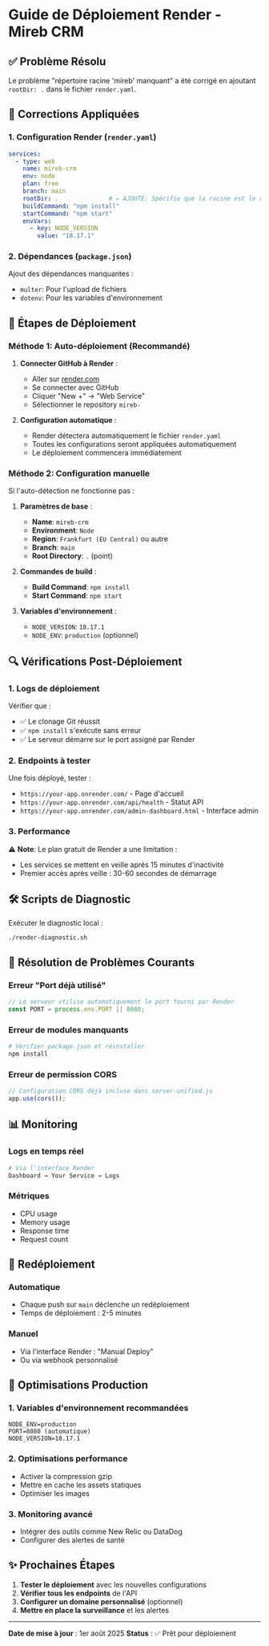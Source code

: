 # Guide de Déploiement Render - Mireb CRM

## ✅ Problème Résolu

Le problème "répertoire racine 'mireb' manquant" a été corrigé en ajoutant `rootDir: .` dans le fichier `render.yaml`.

## 🔧 Corrections Appliquées

### 1. Configuration Render (`render.yaml`)
```yaml
services:
  - type: web
    name: mireb-crm
    env: node
    plan: free
    branch: main
    rootDir: .              # ← AJOUTÉ: Spécifie que la racine est le répertoire actuel
    buildCommand: "npm install"
    startCommand: "npm start"
    envVars:
      - key: NODE_VERSION
        value: "18.17.1"
```

### 2. Dépendances (`package.json`)
Ajout des dépendances manquantes :
- `multer`: Pour l'upload de fichiers
- `dotenv`: Pour les variables d'environnement

## 🚀 Étapes de Déploiement

### Méthode 1: Auto-déploiement (Recommandé)
1. **Connecter GitHub à Render** :
   - Aller sur [render.com](https://render.com)
   - Se connecter avec GitHub
   - Cliquer "New +" → "Web Service"
   - Sélectionner le repository `mireb-`

2. **Configuration automatique** :
   - Render détectera automatiquement le fichier `render.yaml`
   - Toutes les configurations seront appliquées automatiquement
   - Le déploiement commencera immédiatement

### Méthode 2: Configuration manuelle
Si l'auto-détection ne fonctionne pas :

1. **Paramètres de base** :
   - **Name**: `mireb-crm`
   - **Environment**: `Node`
   - **Region**: `Frankfurt (EU Central)` ou autre
   - **Branch**: `main`
   - **Root Directory**: `.` (point)

2. **Commandes de build** :
   - **Build Command**: `npm install`
   - **Start Command**: `npm start`

3. **Variables d'environnement** :
   - `NODE_VERSION`: `18.17.1`
   - `NODE_ENV`: `production` (optionnel)

## 🔍 Vérifications Post-Déploiement

### 1. Logs de déploiement
Vérifier que :
- ✅ Le clonage Git réussit
- ✅ `npm install` s'exécute sans erreur
- ✅ Le serveur démarre sur le port assigné par Render

### 2. Endpoints à tester
Une fois déployé, tester :
- `https://your-app.onrender.com/` - Page d'accueil
- `https://your-app.onrender.com/api/health` - Statut API
- `https://your-app.onrender.com/admin-dashboard.html` - Interface admin

### 3. Performance
⚠️ **Note**: Le plan gratuit de Render a une limitation :
- Les services se mettent en veille après 15 minutes d'inactivité
- Premier accès après veille : 30-60 secondes de démarrage

## 🛠️ Scripts de Diagnostic

Exécuter le diagnostic local :
```bash
./render-diagnostic.sh
```

## 🐛 Résolution de Problèmes Courants

### Erreur "Port déjà utilisé"
```javascript
// Le serveur utilise automatiquement le port fourni par Render
const PORT = process.env.PORT || 8080;
```

### Erreur de modules manquants
```bash
# Vérifier package.json et réinstaller
npm install
```

### Erreur de permission CORS
```javascript
// Configuration CORS déjà incluse dans server-unified.js
app.use(cors());
```

## 📊 Monitoring

### Logs en temps réel
```bash
# Via l'interface Render
Dashboard → Your Service → Logs
```

### Métriques
- CPU usage
- Memory usage
- Response time
- Request count

## 🔄 Redéploiement

### Automatique
- Chaque push sur `main` déclenche un redéploiement
- Temps de déploiement : 2-5 minutes

### Manuel
- Via l'interface Render : "Manual Deploy"
- Ou via webhook personnalisé

## 🎯 Optimisations Production

### 1. Variables d'environnement recommandées
```
NODE_ENV=production
PORT=8080 (automatique)
NODE_VERSION=18.17.1
```

### 2. Optimisations performance
- Activer la compression gzip
- Mettre en cache les assets statiques
- Optimiser les images

### 3. Monitoring avancé
- Intégrer des outils comme New Relic ou DataDog
- Configurer des alertes de santé

## ✨ Prochaines Étapes

1. **Tester le déploiement** avec les nouvelles configurations
2. **Vérifier tous les endpoints** de l'API
3. **Configurer un domaine personnalisé** (optionnel)
4. **Mettre en place la surveillance** et les alertes

---

**Date de mise à jour** : 1er août 2025
**Status** : ✅ Prêt pour déploiement
